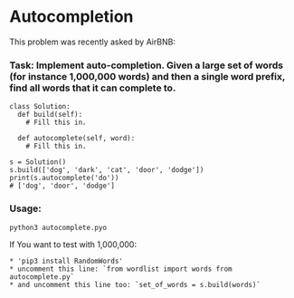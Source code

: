 # Autocompletion
This problem was recently asked by AirBNB:

### Task: Implement auto-completion. Given a large set of words (for instance 1,000,000 words) and then a single word prefix, find all words that it can complete to.

```
class Solution:
  def build(self):
    # Fill this in.

  def autocomplete(self, word):
    # Fill this in.

s = Solution()
s.build(['dog', 'dark', 'cat', 'door', 'dodge'])
print(s.autocomplete('do'))
# ['dog', 'door', 'dodge']
```

### Usage:
`python3 autocomplete.pyo`

If You want to test with 1,000,000:

    * 'pip3 install RandomWords'
    * uncomment this line: `from wordlist import words from autocomplete.py`
    * and uncomment this line too: `set_of_words = s.build(words)`

